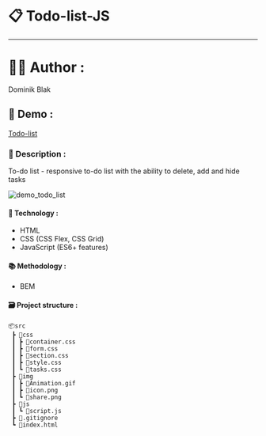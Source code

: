 # 📋 Todo-list-JS
******
# 👨‍💻 Author :
Dominik Blak

## 🚀 Demo :
[Todo-list](https://dominikblak.github.io/Todo-list-JS/src/)

### 📖 Description :
To-do list - responsive to-do list with the ability to delete, add and hide tasks

<img src="https://github.com/dominikblak/TodoList/blob/master/src/img/Animation.gif" alt="demo_todo_list">

#### 🧰 Technology :
- HTML
- CSS (CSS Flex, CSS Grid)
- JavaScript (ES6+ features)

#### 📚 Methodology :
- BEM

#### 🗃 Project structure :
```
📦src
 ┣ 📂css
 ┃ ┣ 📜container.css
 ┃ ┣ 📜form.css
 ┃ ┣ 📜section.css
 ┃ ┣ 📜style.css
 ┃ ┗ 📜tasks.css
 ┣ 📂img
 ┃ ┣ 📜Animation.gif
 ┃ ┣ 📜icon.png
 ┃ ┗ 📜share.png
 ┣ 📂js
 ┃ ┗ 📜script.js
 ┣ 📜.gitignore
 ┗ 📜index.html
 ```
 
